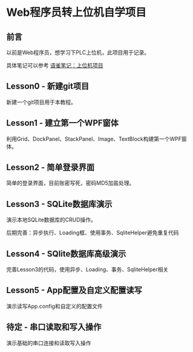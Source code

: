 # Web程序员转上位机自学项目

## 前言

以前是Web程序员，想学习下PLC上位机，此项目用于记录。

具体笔记可以参考 [语雀笔记：上位机项目](https://www.yuque.com/randy-itdpg/it8tke)

## Lesson0 - 新建git项目

新建一个git项目用于本教程。

## Lesson1 - 建立第一个WPF窗体

利用Grid、DockPanel、StackPanel、Image、TextBlock构建第一个WPF窗体。

## Lesson2 - 简单登录界面

简单的登录界面，目前账密写死，密码MD5加盐处理。

## Lesson3 - SQLite数据库演示

演示本地SQLite数据库的CRUD操作。

后期完善：异步执行、Loading框、使用事务、SqliteHelper避免重复代码

## Lesson4 - SQlite数据库高级演示

完善Lesson3的代码，使用异步、Loading、事务、SqliteHelper相关

## Lesson5 - App配置及自定义配置读写

演示读写App.config和自定义的配置文件

## 待定 - 串口读取和写入操作

演示基础的串口连接和读取写入操作



